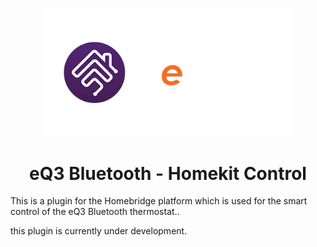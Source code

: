 
<p align="center">

<img src="src\eq3hmebridge.png" width="400">

<h1 align="center">eQ3 Bluetooth - Homekit Control</h1>

</p>

This is a plugin for the Homebridge platform which is used for the smart control of the eQ3 Bluetooth thermostat..

this plugin is currently under development.




